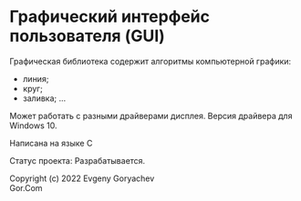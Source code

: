 # Графический интерфейс пользователя (GUI)

Графическая библиотека содержит алгоритмы компьютерной графики:
- линия;
- круг;
- заливка;
...

Может работать с разными драйверами дисплея.
Версия драйвера для Windows 10.

Написана на языке C

Статус проекта: Разрабатывается.


Copyright (c) 2022 Evgeny Goryachev  
Gor.Com 